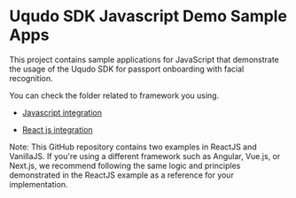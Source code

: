 # Uqudo SDK Javascript Demo Sample Apps

This project contains sample applications for JavaScript that demonstrate the usage of the Uqudo SDK for passport onboarding with facial recognition.

You can check the folder related to framework you using.

- [Javascript integration](./vanillaJS/README.md)

- [React js integration](./reactJS/README.md)

Note: This GitHub repository contains two examples in ReactJS and VanillaJS. If you're using a different framework such as Angular, Vue.js, or Next.js, we recommend following the same logic and principles demonstrated in the ReactJS example as a reference for your implementation.
